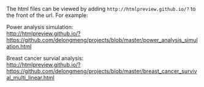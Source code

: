
The html files can be viewed by adding `http://htmlpreview.github.io/?` to the front of the url. For example:

Power analysis simulation:  
http://htmlpreview.github.io/?https://github.com/delongmeng/projects/blob/master/power_analysis_simulation.html

Breast cancer survial analysis:  
http://htmlpreview.github.io/?https://github.com/delongmeng/projects/blob/master/breast_cancer_survival_multi_linear.html
